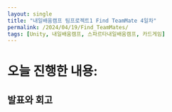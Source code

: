 ```yaml
---
layout: single
title: "내일배움캠프 팀프로젝트1 Find TeamMate 4일차"
permalink: /2024/04/19/Find_TeamMates/
tags: [Unity, 내일배움캠프, 스파르타내일배움캠프, 카드게임]
---
```


# 오늘 진행한 내용:
## 발표와 회고
